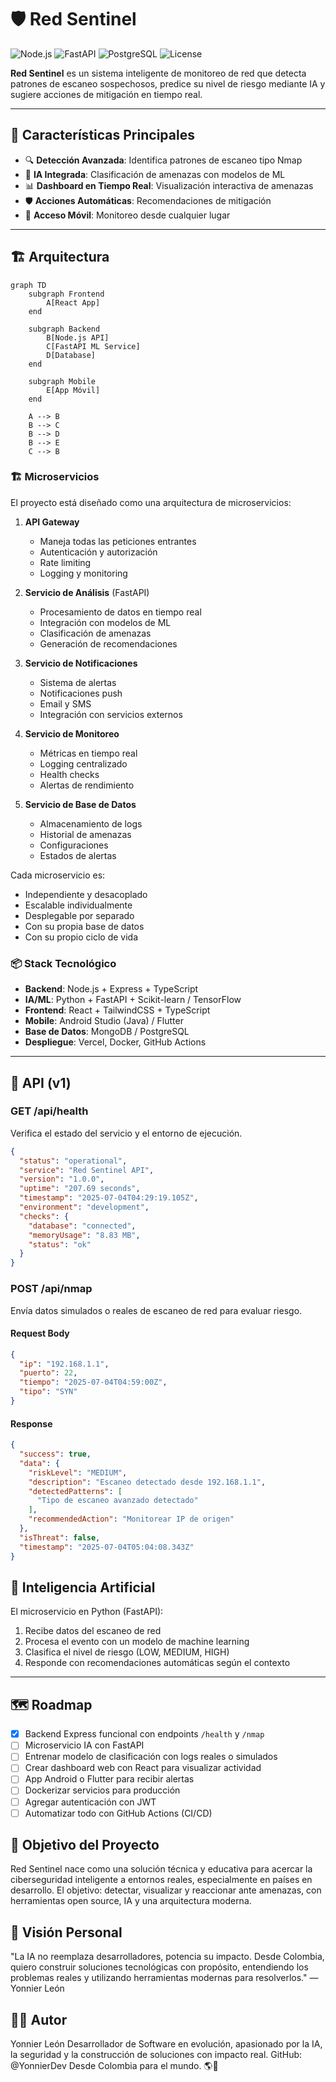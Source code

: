# 🛡️ Red Sentinel

![Node.js](https://img.shields.io/badge/Node.js-18.x-green)
![FastAPI](https://img.shields.io/badge/FastAPI-Python-blue)
![PostgreSQL](https://img.shields.io/badge/PostgreSQL-DB-lightblue)
![License](https://img.shields.io/badge/License-MIT-yellow)


**Red Sentinel** es un sistema inteligente de monitoreo de red que detecta patrones de escaneo sospechosos, predice su nivel de riesgo mediante IA y sugiere acciones de mitigación en tiempo real.

---

## 🚀 Características Principales

- 🔍 **Detección Avanzada**: Identifica patrones de escaneo tipo Nmap
- 🧠 **IA Integrada**: Clasificación de amenazas con modelos de ML
- 📊 **Dashboard en Tiempo Real**: Visualización interactiva de amenazas
- 🛡️ **Acciones Automáticas**: Recomendaciones de mitigación
- 📱 **Acceso Móvil**: Monitoreo desde cualquier lugar

---

## 🏗️ Arquitectura

```mermaid
graph TD
    subgraph Frontend
        A[React App]
    end
    
    subgraph Backend
        B[Node.js API]
        C[FastAPI ML Service]
        D[Database]
    end
    
    subgraph Mobile
        E[App Móvil]
    end
    
    A --> B
    B --> C
    B --> D
    B --> E
    C --> B
```

### 🏗️ Microservicios

El proyecto está diseñado como una arquitectura de microservicios:

1. **API Gateway**
   - Maneja todas las peticiones entrantes
   - Autenticación y autorización
   - Rate limiting
   - Logging y monitoring

2. **Servicio de Análisis** (FastAPI)
   - Procesamiento de datos en tiempo real
   - Integración con modelos de ML
   - Clasificación de amenazas
   - Generación de recomendaciones

3. **Servicio de Notificaciones**
   - Sistema de alertas
   - Notificaciones push
   - Email y SMS
   - Integración con servicios externos

4. **Servicio de Monitoreo**
   - Métricas en tiempo real
   - Logging centralizado
   - Health checks
   - Alertas de rendimiento

5. **Servicio de Base de Datos**
   - Almacenamiento de logs
   - Historial de amenazas
   - Configuraciones
   - Estados de alertas

Cada microservicio es:
- Independiente y desacoplado
- Escalable individualmente
- Desplegable por separado
- Con su propia base de datos
- Con su propio ciclo de vida

### 📦 Stack Tecnológico

- **Backend**: Node.js + Express + TypeScript
- **IA/ML**: Python + FastAPI + Scikit-learn / TensorFlow
- **Frontend**: React + TailwindCSS + TypeScript
- **Mobile**: Android Studio (Java) / Flutter
- **Base de Datos**: MongoDB / PostgreSQL
- **Despliegue**: Vercel, Docker, GitHub Actions

---

## 🚀 API (v1)

### GET /api/health
Verifica el estado del servicio y el entorno de ejecución.

```json
{
  "status": "operational",
  "service": "Red Sentinel API",
  "version": "1.0.0",
  "uptime": "207.69 seconds",
  "timestamp": "2025-07-04T04:29:19.105Z",
  "environment": "development",
  "checks": {
    "database": "connected",
    "memoryUsage": "8.83 MB",
    "status": "ok"
  }
}
```

### POST /api/nmap
Envía datos simulados o reales de escaneo de red para evaluar riesgo.

#### Request Body

```json
{
  "ip": "192.168.1.1",
  "puerto": 22,
  "tiempo": "2025-07-04T04:59:00Z",
  "tipo": "SYN"
}
```

#### Response

```json
{
  "success": true,
  "data": {
    "riskLevel": "MEDIUM",
    "description": "Escaneo detectado desde 192.168.1.1",
    "detectedPatterns": [
      "Tipo de escaneo avanzado detectado"
    ],
    "recommendedAction": "Monitorear IP de origen"
  },
  "isThreat": false,
  "timestamp": "2025-07-04T05:04:08.343Z"
}
```

## 🧠 Inteligencia Artificial

El microservicio en Python (FastAPI):

1. Recibe datos del escaneo de red
2. Procesa el evento con un modelo de machine learning
3. Clasifica el nivel de riesgo (LOW, MEDIUM, HIGH)
4. Responde con recomendaciones automáticas según el contexto

---

## 🗺️ Roadmap

- [x] Backend Express funcional con endpoints `/health` y `/nmap`
- [ ] Microservicio IA con FastAPI
- [ ] Entrenar modelo de clasificación con logs reales o simulados
- [ ] Crear dashboard web con React para visualizar actividad
- [ ] App Android o Flutter para recibir alertas
- [ ] Dockerizar servicios para producción
- [ ] Agregar autenticación con JWT
- [ ] Automatizar todo con GitHub Actions (CI/CD)

## 🎯 Objetivo del Proyecto

Red Sentinel nace como una solución técnica y educativa para acercar la ciberseguridad inteligente a entornos reales, especialmente en países en desarrollo. El objetivo: detectar, visualizar y reaccionar ante amenazas, con herramientas open source, IA y una arquitectura moderna.

## 💬 Visión Personal

"La IA no reemplaza desarrolladores, potencia su impacto. Desde Colombia, quiero construir soluciones tecnológicas con propósito, entendiendo los problemas reales y utilizando herramientas modernas para resolverlos."
— Yonnier León

## 👨‍💻 Autor

Yonnier León
Desarrollador de Software en evolución, apasionado por la IA, la seguridad y la construcción de soluciones con impacto real.
GitHub: @YonnierDev
Desde Colombia para el mundo. 🌎🚀
